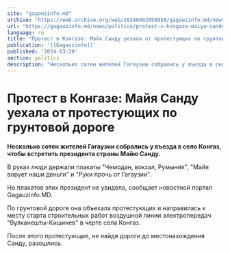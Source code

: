 ```yaml
---
site: "gagauzinfo.md"
archive: "https://web.archive.org/web/20240402050958/gagauzinfo.md/news/politics/protest-v-kongaze-maiya-sandu-uehala-ot-protestuyuschih-po-gruntovoi-doroge"
url: "https://gagauzinfo.md/news/politics/protest-v-kongaze-maiya-sandu-uehala-ot-protestuyuschih-po-gruntovoi-doroge"
language: ru
title: "Протест в Конгазе: Майя Санду уехала от протестующих по грунтовой дороге"
publication: '[[Gagauzinfo]]'
published: '2024-03-29'
section: politics
description: "Несколько сотен жителей Гагаузии собрались у въезда в село Конгаз, чтобы встретить президента страны Майю Санду."
---
```


# Протест в Конгазе: Майя Санду уехала от протестующих по грунтовой дороге

**Несколько сотен жителей Гагаузии собрались у въезда в село Конгаз, чтобы встретить президента страны Майю Санду.**

В руках люди держали плакаты "Чемодан, вокзал, Румыния", "Майя ворует наши деньги" и "Руки прочь от Гагаузии".

Но плакатов этих президент не увидела, сообщает новостной портал Gagauzinfo.MD.

По грунтовой дороге она объехала протестующих и направилась к месту старта строительных работ воздушной линии электропередач "Вулканешты-Кишинев" в черте села Конгаз.

После этого протестующие, не найдя дороги до местонахождения Санду, разошлись.